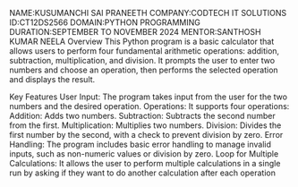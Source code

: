 NAME:KUSUMANCHI SAI PRANEETH
COMPANY:CODTECH IT SOLUTIONS
ID:CT12DS2566
DOMAIN:PYTHON PROGRAMMING
DURATION:SEPTEMBER TO NOVEMBER 2024
MENTOR:SANTHOSH KUMAR NEELA
Overview
This Python program is a basic calculator that allows users to perform four fundamental arithmetic operations: addition, subtraction, multiplication, and division. It prompts the user to enter two numbers and choose an operation, then performs the selected operation and displays the result.

Key Features
User Input: The program takes input from the user for the two numbers and the desired operation.
Operations: It supports four operations:
Addition: Adds two numbers.
Subtraction: Subtracts the second number from the first.
Multiplication: Multiplies two numbers.
Division: Divides the first number by the second, with a check to prevent division by zero.
Error Handling: The program includes basic error handling to manage invalid inputs, such as non-numeric values or division by zero.
Loop for Multiple Calculations: It allows the user to perform multiple calculations in a single run by asking if they want to do another calculation after each operation

